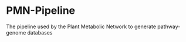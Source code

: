 # PMN-Pipeline

The pipeline used by the Plant Metabolic Network to generate pathway-genome databases
